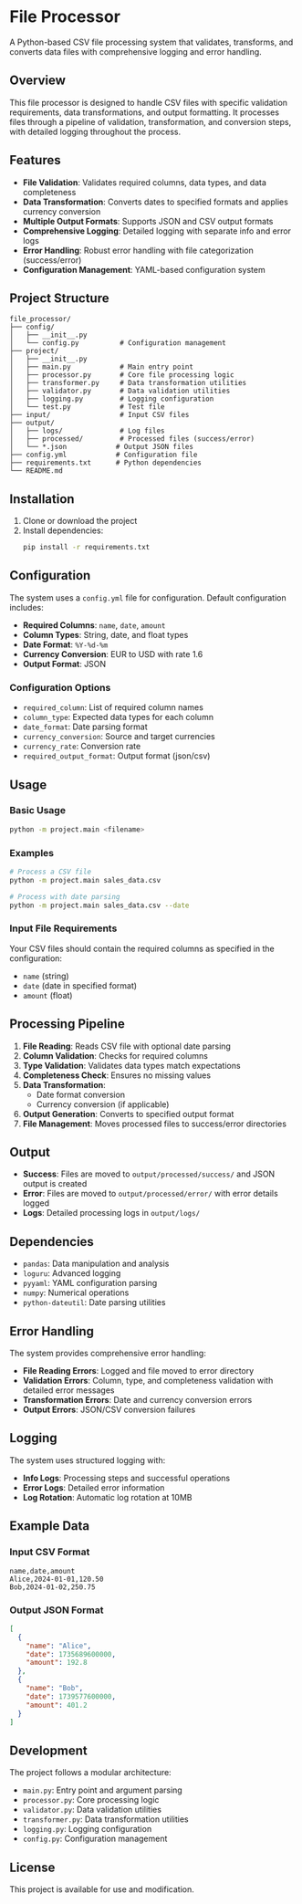 # File Processor

A Python-based CSV file processing system that validates, transforms, and converts data files with comprehensive logging and error handling.

## Overview

This file processor is designed to handle CSV files with specific validation requirements, data transformations, and output formatting. It processes files through a pipeline of validation, transformation, and conversion steps, with detailed logging throughout the process.

## Features

- **File Validation**: Validates required columns, data types, and data completeness
- **Data Transformation**: Converts dates to specified formats and applies currency conversion
- **Multiple Output Formats**: Supports JSON and CSV output formats
- **Comprehensive Logging**: Detailed logging with separate info and error logs
- **Error Handling**: Robust error handling with file categorization (success/error)
- **Configuration Management**: YAML-based configuration system

## Project Structure

```
file_processor/
├── config/
│   ├── __init__.py
│   └── config.py          # Configuration management
├── project/
│   ├── __init__.py
│   ├── main.py            # Main entry point
│   ├── processor.py       # Core file processing logic
│   ├── transformer.py     # Data transformation utilities
│   ├── validator.py       # Data validation utilities
│   ├── logging.py         # Logging configuration
│   └── test.py            # Test file
├── input/                 # Input CSV files
├── output/
│   ├── logs/              # Log files
│   ├── processed/         # Processed files (success/error)
│   └── *.json            # Output JSON files
├── config.yml            # Configuration file
├── requirements.txt      # Python dependencies
└── README.md
```

## Installation

1. Clone or download the project
2. Install dependencies:
   ```bash
   pip install -r requirements.txt
   ```

## Configuration

The system uses a `config.yml` file for configuration. Default configuration includes:

- **Required Columns**: `name`, `date`, `amount`
- **Column Types**: String, date, and float types
- **Date Format**: `%Y-%d-%m`
- **Currency Conversion**: EUR to USD with rate 1.6
- **Output Format**: JSON

### Configuration Options

- `required_column`: List of required column names
- `column_type`: Expected data types for each column
- `date_format`: Date parsing format
- `currency_conversion`: Source and target currencies
- `currency_rate`: Conversion rate
- `required_output_format`: Output format (json/csv)

## Usage

### Basic Usage

```bash
python -m project.main <filename>
```

### Examples

```bash
# Process a CSV file
python -m project.main sales_data.csv

# Process with date parsing
python -m project.main sales_data.csv --date
```

### Input File Requirements

Your CSV files should contain the required columns as specified in the configuration:

- `name` (string)
- `date` (date in specified format)
- `amount` (float)

## Processing Pipeline

1. **File Reading**: Reads CSV file with optional date parsing
2. **Column Validation**: Checks for required columns
3. **Type Validation**: Validates data types match expectations
4. **Completeness Check**: Ensures no missing values
5. **Data Transformation**:
   - Date format conversion
   - Currency conversion (if applicable)
6. **Output Generation**: Converts to specified output format
7. **File Management**: Moves processed files to success/error directories

## Output

- **Success**: Files are moved to `output/processed/success/` and JSON output is created
- **Error**: Files are moved to `output/processed/error/` with error details logged
- **Logs**: Detailed processing logs in `output/logs/`

## Dependencies

- `pandas`: Data manipulation and analysis
- `loguru`: Advanced logging
- `pyyaml`: YAML configuration parsing
- `numpy`: Numerical operations
- `python-dateutil`: Date parsing utilities

## Error Handling

The system provides comprehensive error handling:

- **File Reading Errors**: Logged and file moved to error directory
- **Validation Errors**: Column, type, and completeness validation with detailed error messages
- **Transformation Errors**: Date and currency conversion errors
- **Output Errors**: JSON/CSV conversion failures

## Logging

The system uses structured logging with:

- **Info Logs**: Processing steps and successful operations
- **Error Logs**: Detailed error information
- **Log Rotation**: Automatic log rotation at 10MB

## Example Data

### Input CSV Format

```csv
name,date,amount
Alice,2024-01-01,120.50
Bob,2024-01-02,250.75
```

### Output JSON Format

```json
[
  {
    "name": "Alice",
    "date": 1735689600000,
    "amount": 192.8
  },
  {
    "name": "Bob",
    "date": 1739577600000,
    "amount": 401.2
  }
]
```

## Development

The project follows a modular architecture:

- `main.py`: Entry point and argument parsing
- `processor.py`: Core processing logic
- `validator.py`: Data validation utilities
- `transformer.py`: Data transformation utilities
- `logging.py`: Logging configuration
- `config.py`: Configuration management

## License

This project is available for use and modification.

